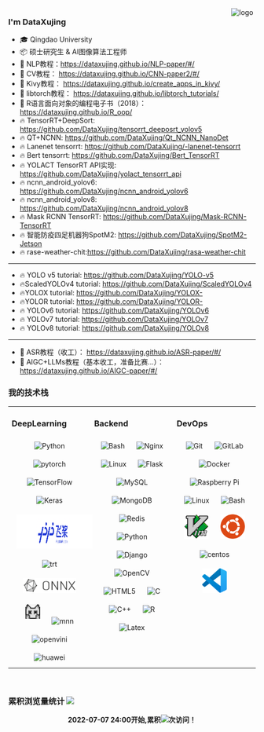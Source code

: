 <img src="https://github-readme-stats.vercel.app/api?username=DataXujing&show_icons=true&bg_color=0,EC6C6C,FFD479,FFFC79,73FA79&theme=graywhite&locale=cn" alt="logo" height="160" align="right" style="margin: 5px; margin-bottom: 20px;" />

### I'm DataXujing

- 🎓 Qingdao University
- 📦 硕士研究生 & AI图像算法工程师
- 📖 NLP教程：<https://dataxujing.github.io/NLP-paper/#/>
- 📖 CV教程： <https://dataxujing.github.io/CNN-paper2/#/>
- 📖 Kivy教程： <https://dataxujing.github.io/create_apps_in_kivy/>
- 📖 libtorch教程： <https://dataxujing.github.io/libtorch_tutorials/>
- 📖 R语言面向对象的编程电子书（2018）：<https://dataxujing.github.io/R_oop/>
- :fire: TensorRT+DeepSort: <https://github.com/DataXujing/tensorrt_deeposrt_yolov5>
- :fire: QT+NCNN: <https://github.com/DataXujing/Qt_NCNN_NanoDet>
- :fire: Lanenet tensorrt: <https://github.com/DataXujing/-lanenet-tensorrt>
- :fire: Bert tensorrt: <https://github.com/DataXujing/Bert_TensorRT>
- :fire: YOLACT TensorRT API实现: <https://github.com/DataXujing/yolact_tensorrt_api>
- :fire: ncnn_android_yolov6: <https://github.com/DataXujing/ncnn_android_yolov6>
- :fire: ncnn_android_yolov8: <https://github.com/DataXujing/ncnn_android_yolov8>
- :fire: Mask RCNN TensorRT: <https://github.com/DataXujing/Mask-RCNN-TensorRT>
- :fire: 智能防疫四足机器狗SpotM2: <https://github.com/DataXujing/SpotM2-Jetson>
- :fire: rase-weather-chit:<https://github.com/DataXujing/rasa-weather-chit>
 
------
- :fire: YOLO v5 tutorial: <https://github.com/DataXujing/YOLO-v5>
- :fire:ScaledYOLOv4 tutorial: <https://github.com/DataXujing/ScaledYOLOv4>
- :fire:YOLOX tutorial: <https://github.com/DataXujing/YOLOX->
- :fire:YOLOR tutorial: <https://github.com/DataXujing/YOLOR->
- :fire: YOLOv6 tutorial: <https://github.com/DataXujing/YOLOv6>
- :fire: YOLOv7 tutorial: <https://github.com/DataXujing/YOLOv7>
- :fire: YOLOv8 tutorial: <https://github.com/DataXujing/YOLOv8>

------

- 📖 ASR教程（收工）： <https://dataxujing.github.io/ASR-paper/#/>
- 📖 AIGC+LLMs教程（基本收工，准备比赛...）： <https://dataxujing.github.io/AIGC-paper/#/>


<!-- <img src="https://github-profile-trophy.vercel.app/?username=DataXujing&theme=flat&column=7" alt="logo" height="160" align="center" style="margin: auto; margin-bottom: 20px;" /> -->

### 我的技术栈

<table><tr><td valign="top" width="33%">



### DeepLearning  
<div align="center"> 
<img style="margin: 10px" src="https://profilinator.rishav.dev/skills-assets/python-original.svg" alt="Python" height="50" />  
<img style="margin: 10px" src="https://profilinator.rishav.dev/skills-assets/pytorch-icon.svg" alt="pytorch" height="50" />  
<img style="margin: 10px" src="https://profilinator.rishav.dev/skills-assets/tensorflow-icon.svg" alt="TensorFlow" height="50" />  
<img style="margin: 10px" src="https://profilinator.rishav.dev/skills-assets/keras.png" alt="Keras" height="50" />  
<img style="margin: 10px" src="https://raw.githubusercontent.com/PaddlePaddle/Paddle/develop/doc/imgs/logo.png" alt="paddle" height="70"  />   
<img style="margin: 10px" src="https://docs.nvidia.com/deeplearning/tensorrt/quick-start-guide/graphics/dl-cycle.png" alt="trt" height="70" />
<img style="margin: 10px" src="https://raw.githubusercontent.com/onnx/onnx/main/docs/onnx-horizontal-color.png" alt="onnx" height="30" />
<img style="margin: 10px" src="https://raw.githubusercontent.com/Tencent/ncnn/master/images/256-ncnn.png"  alt="ncnn" height="30" />
<img style="margin: 10px" src="https://github.com/alibaba/MNN/raw/master/doc/banner.png" alt="mnn" height="30" />
<img style="margin: 10px" src="https://github.com/openvinotoolkit/openvino/raw/master/docs/img/openvino-logo-purple-black.png" alt="openvini" height="30" />
 <img style="margin: 10px" src="https://r.huaweistatic.com/s/ascendstatic/lst/header/header-logo.png" alt="huawei" height="30" />
  
  
</div>

</td><td valign="top" width="33%">



### Backend  
<div align="center">  
<img style="margin: 10px" src="https://profilinator.rishav.dev/skills-assets/gnu_bash-icon.svg" alt="Bash" height="50" />  
<img style="margin: 10px" src="https://profilinator.rishav.dev/skills-assets/nginx-original.svg" alt="Nginx" height="50" />  
<img style="margin: 10px" src="https://profilinator.rishav.dev/skills-assets/linux-original.svg" alt="Linux" height="50" />  
<img style="margin: 10px" src="https://profilinator.rishav.dev/skills-assets/flask.png" alt="Flask" height="50" />  
<img style="margin: 10px" src="https://profilinator.rishav.dev/skills-assets/mysql-original-wordmark.svg" alt="MySQL" height="50" />  
<img style="margin: 10px" src="https://profilinator.rishav.dev/skills-assets/mongodb-original-wordmark.svg" alt="MongoDB" height="50" />    
<img style="margin: 10px" src="https://profilinator.rishav.dev/skills-assets/redis-original-wordmark.svg" alt="Redis" height="50" /> 
<img style="margin: 10px" src="https://profilinator.rishav.dev/skills-assets/python-original.svg" alt="Python" height="50" />
<img style="margin: 10px" src="https://profilinator.rishav.dev/skills-assets/django-original.svg" alt="Django" height="50" />  
<img style="margin: 10px" src="https://profilinator.rishav.dev/skills-assets/opencv-icon.svg" alt="OpenCV" height="50" />  
<img style="margin: 10px" src="https://profilinator.rishav.dev/skills-assets/html5-original-wordmark.svg" alt="HTML5" height="50" />  
<img style="margin: 10px" src="https://profilinator.rishav.dev/skills-assets/c-original.svg" alt="C" height="50" />  
<img style="margin: 10px" src="https://profilinator.rishav.dev/skills-assets/cplusplus-original.svg" alt="C++" height="50" />  
<img style="margin: 10px" src="https://profilinator.rishav.dev/skills-assets/r.svg" alt="R" height="50" /> 
<img style="margin: 10px" src="https://profilinator.rishav.dev/skills-assets/latex.png" alt="Latex" height="50" />  
  
</div>

</td><td valign="top" width="33%">



### DevOps  
<div align="center">  
<img style="margin: 10px" src="https://profilinator.rishav.dev/skills-assets/git-scm-icon.svg" alt="Git" height="50" />  
<img style="margin: 10px" src="https://profilinator.rishav.dev/skills-assets/gitlab.svg" alt="GitLab" height="50" />  
<img style="margin: 10px" src="https://profilinator.rishav.dev/skills-assets/docker-original-wordmark.svg" alt="Docker" height="50" />  
<img style="margin: 10px" src="https://profilinator.rishav.dev/skills-assets/raspberrypi.png" alt="Raspberry Pi" height="50" />  
<img style="margin: 10px" src="https://profilinator.rishav.dev/skills-assets/linux-original.svg" alt="Linux" height="50" />  
<img style="margin: 10px" src="https://profilinator.rishav.dev/skills-assets/gnu_bash-icon.svg" alt="Bash" height="50" />  
<img style="margin: 10px" src="https://raw.githubusercontent.com/github/explore/80688e429a7d4ef2fca1e82350fe8e3517d3494d/topics/vim/vim.png" alt="vim" height="50" />  
<img style="margin: 10px" src="https://raw.githubusercontent.com/github/explore/80688e429a7d4ef2fca1e82350fe8e3517d3494d/topics/ubuntu/ubuntu.png" alt="ubuntu" height="50" />  
<img style="margin: 10px" src="https://cdn.worldvectorlogo.com/logos/centos-1.svg" alt="centos" height="50" />  
 <img style="margin: 10px" src="https://raw.githubusercontent.com/github/explore/80688e429a7d4ef2fca1e82350fe8e3517d3494d/topics/visual-studio-code/visual-studio-code.png" alt="vscode" height="50" />  
  
  

</div>

</td></tr></table>  

<br/> 


### 累积浏览量统计 <img src="https://avatars0.githubusercontent.com/u/1680273?s=460&u=4471b74deb9973096418a93960c664c5ea3bd159&v=4" width="50">

<p align="center" >
  <b> 2022-07-07 24:00开始,累积<img src="https://profile-counter.glitch.me/DataXujing/count.svg" />次访问！</b>
</p>
